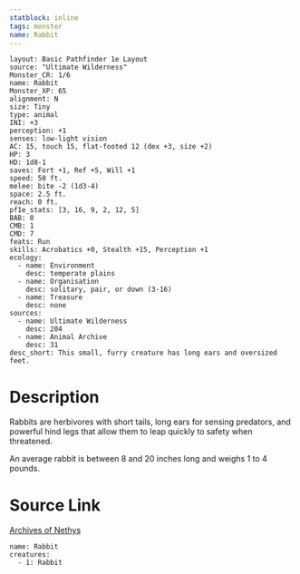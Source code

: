 ```yaml
---
statblock: inline
tags: monster
name: Rabbit
---
```

```statblock
layout: Basic Pathfinder 1e Layout
source: "Ultimate Wilderness"
Monster_CR: 1/6
name: Rabbit
Monster_XP: 65
alignment: N
size: Tiny
type: animal
INI: +3
perception: +1
senses: low-light vision
AC: 15, touch 15, flat-footed 12 (dex +3, size +2)
HP: 3
HD: 1d8-1
saves: Fort +1, Ref +5, Will +1
speed: 50 ft.
melee: bite -2 (1d3-4)
space: 2.5 ft.
reach: 0 ft.
pf1e_stats: [3, 16, 9, 2, 12, 5]
BAB: 0
CMB: 1
CMD: 7
feats: Run
skills: Acrobatics +0, Stealth +15, Perception +1
ecology:
  - name: Environment
    desc: temperate plains
  - name: Organisation
    desc: solitary, pair, or down (3-16)
  - name: Treasure
    desc: none
sources:
  - name: Ultimate Wilderness
    desc: 204
  - name: Animal Archive
    desc: 31
desc_short: This small, furry creature has long ears and oversized feet.
```
# Description
Rabbits are herbivores with short tails, long ears for sensing predators, and powerful hind legs that allow them to leap quickly to safety when threatened.

 An average rabbit is between 8 and 20 inches long and weighs 1 to 4 pounds.
# Source Link
[Archives of Nethys](https://aonprd.com/MonsterDisplay.aspx?ItemName=Rabbit)
```encounter-table
name: Rabbit
creatures:
  - 1: Rabbit
```
